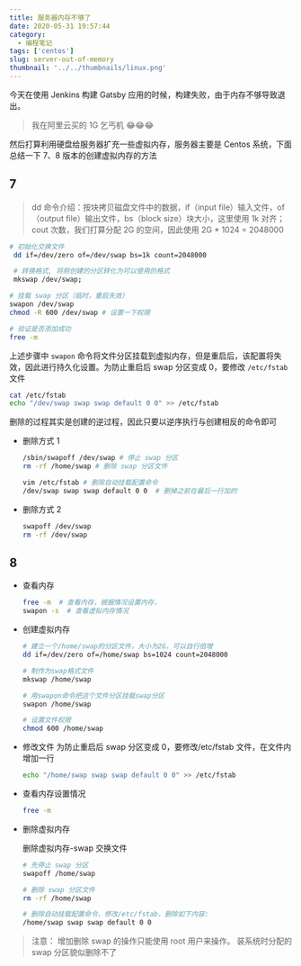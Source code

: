 ```yaml
---
title: 服务器内存不够了
date: 2020-05-31 19:57:44
category:
  - 编程笔记
tags: ['centos']
slug: server-out-of-memory
thumbnail: '../../thumbnails/linux.png'
---
```


今天在使用 Jenkins 构建 Gatsby 应用的时候，构建失败，由于内存不够导致退出。

> 我在阿里云买的 1G 乞丐机 😂😂😂

然后打算利用硬盘给服务器扩充一些虚拟内存，服务器主要是 Centos 系统，下面总结一下 7、8 版本的创建虚拟内存的方法

## 7

> dd 命令介绍：按块拷贝磁盘文件中的数据，if（input file）输入文件，of（output file）输出文件，bs（block size）块大小，这里使用 1k 对齐；cout 次数，我们打算分配 2G 的空间，因此使用 2G \* 1024 = 2048000

```bash
# 初始化交换文件
 dd if=/dev/zero of=/dev/swap bs=1k count=2048000

 # 转换格式, 将刚创建的分区转化为可以使用的格式
 mkswap /dev/swap;

# 挂载 swap 分区（临时，重启失效）
swapon /dev/swap
chmod -R 600 /dev/swap # 设置一下权限

# 验证是否添加成功
free -m
```

上述步骤中 `swapon` 命令将文件分区挂载到虚拟内存，但是重启后，该配置将失效，因此进行持久化设置。为防止重启后 swap 分区变成 0，要修改 `/etc/fstab` 文件

```bash
cat /etc/fstab
echo "/dev/swap swap swap default 0 0" >> /etc/fstab
```

删除的过程其实是创建的逆过程，因此只要以逆序执行与创建相反的命令即可

- 删除方式 1

  ```bash
  /sbin/swapoff /dev/swap # 停止 swap 分区
  rm -rf /home/swap # 删除 swap 分区文件

  vim /etc/fstab # 删除自动挂载配置命令
  /dev/swap swap swap default 0 0  # 删掉之前在最后一行加的
  ```

- 删除方式 2

  ```bash
  swapoff /dev/swap
  rm -rf /dev/swap
  ```

## 8

- 查看内存

  ```bash
  free -m  # 查看内存，根据情况设置内存，
  swapon -s  # 查看虚拟内存情况
  ```

- 创建虚拟内存

  ```bash
  # 建立一个/home/swap的分区文件，大小为2G，可以自行倍增
  dd if=/dev/zero of=/home/swap bs=1024 count=2048000

  # 制作为swap格式文件
  mkswap /home/swap

  # 用swapon命令把这个文件分区挂载swap分区
  swapon /home/swap

  # 设置文件权限
  chmod 600 /home/swap
  ```

- 修改文件
  为防止重启后 swap 分区变成 0，要修改/etc/fstab 文件，在文件内增加一行

  ```bash
  echo "/home/swap swap swap default 0 0" >> /etc/fstab
  ```

- 查看内存设置情况

  ```bash
  free -m
  ```

- 删除虚拟内存

  删除虚拟内存-swap 交换文件

  ```bash
  # 先停止 swap 分区
  swapoff /home/swap

  # 删除 swap 分区文件
  rm -rf /home/swap

  # 删除自动挂载配置命令，修改/etc/fstab，删除如下内容:
  /home/swap swap swap default 0 0
  ```

> 注意：
> 增加删除 swap 的操作只能使用 root 用户来操作。
> 装系统时分配的 swap 分区貌似删除不了
